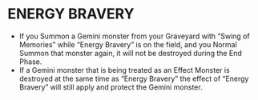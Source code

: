 
# ENERGY BRAVERY

*   If you Summon a Gemini monster from your Graveyard with “Swing of Memories” while “Energy Bravery” is on the field, and you Normal Summon that monster again, it will not be destroyed during the End Phase.
*   If a Gemini monster that is being treated as an Effect Monster is destroyed at the same time as “Energy Bravery” the effect of “Energy Bravery” will still apply and protect the Gemini monster.

  